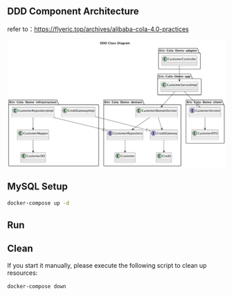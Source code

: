 ## DDD Component Architecture

refer to：https://flyeric.top/archives/alibaba-cola-4.0-practices

![image-20240514133257882](images/ddd-class-diagram.png)


## MySQL Setup
```bash
docker-compose up -d
```

## Run


## Clean
If you start it manually, please execute the following script to clean up resources:
```bash
docker-compose down
```
